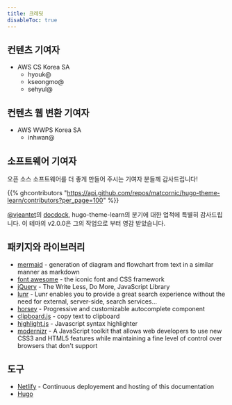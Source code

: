 ```yaml
---
title: 크레딧
disableToc: true
---
```


## 컨텐츠 기여자
+ AWS CS Korea SA
    - hyouk@
    - kseongmo@
    - sehyul@

## 컨텐츠 웹 변환 기여자
+ AWS WWPS Korea SA
    - inhwan@

## 소프트웨어 기여자
오픈 소스 소프트웨어를 더 좋게 만들어 주시는 기여자 분들<i class="fas fa-heart"></i>께 감사드립니다!

{{% ghcontributors "https://api.github.com/repos/matcornic/hugo-theme-learn/contributors?per_page=100" %}}

[@vjeantet](https://github.com/vjeantet)의 [docdock](https://github.com/vjeantet/hugo-theme-docdock), hugo-theme-learn의 분기에 대한 업적에 특별히 감사드립니다. 
이 테마의 v2.0.0은 그의 작업으로 부터 영감 받았습니다.

## 패키지와 라이브러리
* [mermaid](https://knsv.github.io/mermaid) - generation of diagram and flowchart from text in a similar manner as markdown
* [font awesome](http://fontawesome.io/) - the iconic font and CSS framework
* [jQuery](https://jquery.com) - The Write Less, Do More, JavaScript Library
* [lunr](https://lunrjs.com) - Lunr enables you to provide a great search experience without the need for external, server-side, search services...
* [horsey](https://bevacqua.github.io/horsey/) - Progressive and customizable autocomplete component
* [clipboard.js](https://zenorocha.github.io/clipboard.js) - copy text to clipboard
* [highlight.js](https://highlightjs.org) - Javascript syntax highlighter
* [modernizr](https://modernizr.com) - A JavaScript toolkit that allows web developers to use new CSS3 and HTML5 features while maintaining a fine level of control over browsers that don't support

## 도구
* [Netlify](https://www.netlify.com) - Continuous deployement and hosting of this documentation
* [Hugo](https://gohugo.io/)
